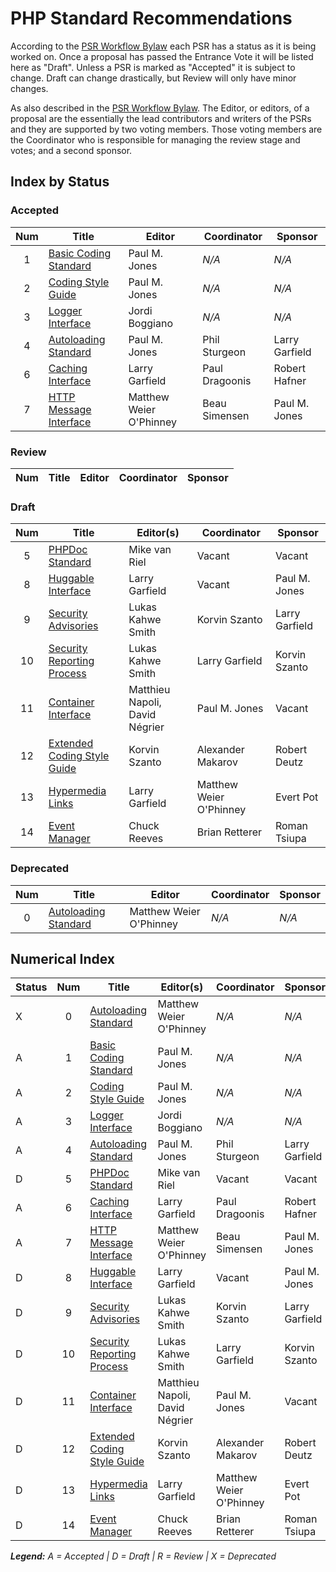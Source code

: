 # PHP Standard Recommendations

According to the [PSR Workflow Bylaw][workflow] each PSR has a status as it is being worked on. Once a proposal has passed the Entrance Vote it will be listed here as "Draft". Unless a PSR is marked as "Accepted" it is subject to change. Draft can change drastically, but Review will only have minor changes.

As also described in the [PSR Workflow Bylaw][workflow]. The Editor, or editors, of a proposal are the essentially the lead contributors and writers of the PSRs and they are supported by two voting members. Those voting members are the Coordinator who is responsible for managing the review stage and votes; and a second sponsor.

## Index by Status

### Accepted

| Num | Title                          | Editor                  |  Coordinator  | Sponsor        |
|:---:|--------------------------------|-------------------------|---------------|----------------|
| 1   | [Basic Coding Standard][psr1]  | Paul M. Jones           | _N/A_         | _N/A_          |
| 2   | [Coding Style Guide][psr2]     | Paul M. Jones           | _N/A_         | _N/A_          |
| 3   | [Logger Interface][psr3]       | Jordi Boggiano          | _N/A_         | _N/A_          |
| 4   | [Autoloading Standard][psr4]   | Paul M. Jones           | Phil Sturgeon | Larry Garfield |
| 6   | [Caching Interface][psr6]      | Larry Garfield          | Paul Dragoonis | Robert Hafner |
| 7   | [HTTP Message Interface][psr7] | Matthew Weier O'Phinney | Beau Simensen | Paul M. Jones  |

### Review

| Num | Title                          | Editor                  |  Coordinator   | Sponsor       |
|:---:|--------------------------------|-------------------------|----------------|---------------|

### Draft

| Num | Title                                | Editor(s)                      |  Coordinator            | Sponsor           |
|:---:|--------------------------------------|--------------------------------|-------------------------|-------------------|
| 5   | [PHPDoc Standard][psr5]              | Mike van Riel                  | Vacant                  | Vacant            |
| 8   | [Huggable Interface][psr8]           | Larry Garfield                 | Vacant                  | Paul M. Jones     |
| 9   | [Security Advisories][psr9]          | Lukas Kahwe Smith              | Korvin Szanto           | Larry Garfield    |
| 10  | [Security Reporting Process][psr10]  | Lukas Kahwe Smith              | Larry Garfield          | Korvin Szanto     |
| 11  | [Container Interface][psr11]         | Matthieu Napoli, David Négrier | Paul M. Jones           | Vacant            |
| 12  | [Extended Coding Style Guide][psr12] | Korvin Szanto                  | Alexander Makarov       | Robert Deutz      |
| 13  | [Hypermedia Links][psr13]            | Larry Garfield                 | Matthew Weier O'Phinney | Evert Pot         |
| 14  | [Event Manager][psr14]               | Chuck Reeves                   | Brian Retterer          | Roman Tsiupa      |

### Deprecated

| Num | Title                          | Editor                  |  Coordinator  | Sponsor        |
|:---:|--------------------------------|-------------------------|---------------|----------------|
| 0   | [Autoloading Standard][psr0]   | Matthew Weier O'Phinney | _N/A_         | _N/A_          |

## Numerical Index

| Status | Num | Title                                | Editor(s)                      |  Coordinator            | Sponsor           |
|--------|:---:|--------------------------------------|--------------------------------|-------------------------|-------------------|
| X      | 0   | [Autoloading Standard][psr0]         | Matthew Weier O'Phinney        | _N/A_                   | _N/A_             |
| A      | 1   | [Basic Coding Standard][psr1]        | Paul M. Jones                  | _N/A_                   | _N/A_             |
| A      | 2   | [Coding Style Guide][psr2]           | Paul M. Jones                  | _N/A_                   | _N/A_             |
| A      | 3   | [Logger Interface][psr3]             | Jordi Boggiano                 | _N/A_                   | _N/A_             |
| A      | 4   | [Autoloading Standard][psr4]         | Paul M. Jones                  | Phil Sturgeon           | Larry Garfield    |
| D      | 5   | [PHPDoc Standard][psr5]              | Mike van Riel                  | Vacant                  | Vacant            |
| A      | 6   | [Caching Interface][psr6]            | Larry Garfield                 | Paul Dragoonis          | Robert Hafner     |
| A      | 7   | [HTTP Message Interface][psr7]       | Matthew Weier O'Phinney        | Beau Simensen           | Paul M. Jones     |
| D      | 8   | [Huggable Interface][psr8]           | Larry Garfield                 | Vacant                  | Paul M. Jones     |
| D      | 9   | [Security Advisories][psr9]          | Lukas Kahwe Smith              | Korvin Szanto           | Larry Garfield    |
| D      | 10  | [Security Reporting Process][psr10]  | Lukas Kahwe Smith              | Larry Garfield          | Korvin Szanto     |
| D      | 11  | [Container Interface][psr11]         | Matthieu Napoli, David Négrier | Paul M. Jones           | Vacant            |
| D      | 12  | [Extended Coding Style Guide][psr12] | Korvin Szanto                  | Alexander Makarov       | Robert Deutz      |
| D      | 13  | [Hypermedia Links][psr13]            | Larry Garfield                 | Matthew Weier O'Phinney | Evert Pot         |
| D      | 14  | [Event Manager][psr14]               | Chuck Reeves                   | Brian Retterer          | Roman Tsiupa      |

_**Legend:** A = Accepted | D = Draft | R = Review | X = Deprecated_

[workflow]: http://www.php-fig.org/bylaws/psr-workflow/
[psr0]: /psr/psr-0/
[psr1]: /psr/psr-1/
[psr2]: /psr/psr-2/
[psr3]: /psr/psr-3/
[psr4]: /psr/psr-4/
[psr5]: https://github.com/phpDocumentor/fig-standards/tree/master/proposed
[psr6]: /psr/psr-6/
[psr7]: /psr/psr-7/
[psr8]: https://github.com/php-fig/fig-standards/blob/master/proposed/psr-8-hug/psr-8-hug.md
[psr9]: https://github.com/php-fig/fig-standards/blob/master/proposed/security-disclosure-publication.md
[psr10]: https://github.com/php-fig/fig-standards/blob/master/proposed/security-reporting-process.md
[psr11]: https://github.com/container-interop/fig-standards/blob/master/proposed/container.md
[psr12]: https://github.com/php-fig/fig-standards/blob/master/proposed/extended-coding-style-guide.md
[psr13]: https://github.com/php-fig/fig-standards/blob/master/proposed/links.md
[psr14]: https://github.com/php-fig/fig-standards/blob/master/proposed/event-manager.md